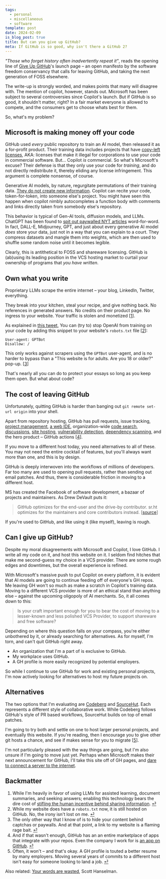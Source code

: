 ```yaml
---
tags:
  - personal
  - miscellaneous
  - software
template: post
date: 2024-02-09
is_blog_post: true
title: But can you give up GitHub?
meta: If GitHub is so good, why isn't there a GitHub 2?
---
```

*"Those who forget history often inadvertently repeat it"*,
reads the opening line of [Give Up GitHub](https://sfconservancy.org/blog/2022/jun/30/give-up-github-launch/)'s launch page – an open manifesto by the software freedom conservancy that calls for leaving GitHub, and taking the next generation of FOSS elsewhere. 

The write-up is strongly worded, and makes points that many will disagree with.
The mention of copilot, however, stands out.
Microsoft has been subject to several controversies since Copilot's launch.
But if GitHub is so good, it shouldn't matter, right? In a fair market everyone is allowed to compete, and the consumers get to choose whats best for them.

So, what's my problem?
## Microsoft is making money off your code 

GitHub used *every* public repository to train an AI model,
then released it as a for-profit product.
Their training data includes projects that have [copy-left licenses](https://en.wikipedia.org/wiki/Copyleft),
AKA: licenses that make it illegal for corporations to use your code in commercial software.
But... Copilot *is* commercial.
So what's Microsoft's excuse?
Their defense is that they only use your code for *training*,
and do not directly redistribute it, thereby eliding any license infringement.
This argument is complete nonsense, of course.

Generative AI models, by nature, regurgitate permutations of their training data.
[They do not create new information](https://twitter.com/Dr_Gingerballs/status/1755063988268798187).
Copilot can recite your code, token-for-token, into someone else's project.
You might have seen this happen when copilot nimbly autocompletes a function body with comments and links directly taken from somebody else's repository.

This behavior is typical of Gen-AI tools, diffusion models, and LLMs.
ChatGPT has been found to [spit out paywalled NYT articles](https://www.nytimes.com/2023/12/27/business/media/new-york-times-open-ai-microsoft-lawsuit.html) word-for-word.
In fact, DALL-E, Midjourney, GPT,
and just about every generative AI model *does* store your data,
just not in a way that you can explain to a court.
They compress datasets and mangle them into weights,
which are then used to shuffle some random noise until it becomes legible.

Clearly, this is antithetical to FOSS and shareware licensing.
GitHub is (ab)using its leading position in the VCS hosting market to
curtail your ownership of programs that *you have written*.
## Own what you write

Proprietary LLMs scrape the entire internet – your blog, LinkedIn, Twitter, everything.

They break into your kitchen, steal your recipe, and give nothing back.
No references in generated answers.
No credits on their product page.
No ingress to your website.
Your traffic is stolen and monetized [[1](#backmatter)].

As explained in [this tweet](https://twitter.com/GergelyOrosz/status/1688829094249615360),
You can (try to) stop OpenAI from training on your code by adding this snippet to your website's `robots.txt` file [[2](#backmatter)]:

```
User-agent: GPTBot
Disallow: /
```

This only works against scrapers using the `GPTBot` user-agent, and is no harder to bypass than a "This website is for adults. Are you 18 or older?" pop-up. [[3](#backmatter)]

That's nearly all you can do to protect your essays so long as you keep them open.
But what about code?
## The cost of leaving GitHub

Unfortunately, quitting GitHub is harder than banging out `git remote set-url origin` into your shell.

Apart from repository hosting, GitHub has pull requests, issue tracking, [project management](https://github.com/features/issues), [a web IDE](https://github.dev), organization-wide [code search](https://github.com/features/code-search), [discussions](https://docs.github.com/en/discussions/collaborating-with-your-community-using-discussions/about-discussions), [site hosting](https://docs.github.com/en/pages/getting-started-with-github-pages/about-github-pages), [vulnerability detection](https://github.com/security), [dependency scanning](https://github.com/dependabot), and the hero product – GitHub actions [[4](#backmatter)].

If you move to a different host today, you need alternatives to all of these.
You may not need the entire cocktail of features, but you'll always want more than one,  and this is by design.

GitHub is deeply interwoven into the workflows of millions of developers.
Far too many are used to opening pull requests, rather than sending out email patches.
And thus, there is considerable friction in moving to a different host.

MS has created the Facebook of software development, a bazaar of projects and maintainers.
As Drew DeVault puts it:
>GitHub optimizes for the end-user and the drive-by contributor. sr.ht optimizes for the maintainers and core contributors instead. [[source](https://drewdevault.com/2018/06/05/Should-you-move-to-sr.ht.html)]

If you're used to GitHub, and like using it (like myself), leaving is rough.
## Can I give up GitHub?

Despite my moral disagreements with Microsoft and Copilot, I love GitHub.
I write all my code on it, and host this website on it.
I seldom find hitches that make me second-guess my choice in a VCS provider. There are some rough edges and downtimes, but the overall experience is refined.

With Microsoft's massive push to put Copilot on every platform,  it is evident that AI models are going to continue feeding off of everyone's GH repos.
Me leaving GH won't so much as make a scratch in Copilot's training data.
Moving to a different VCS provider is more of an ethical stand than anything else – against the upcoming oligopoly of AI merchants.
So, it all comes down to this:

> Is your craft important enough for you to bear the cost of moving to a lesser-known and less polished VCS Provider, to support shareware and free software? 

Depending on where this question falls on your compass, you're either unbothered by it, or already searching for alternatives.
As for myself, I'm torn, and can't quit GitHub right away.
- An organization that I'm a part of is exclusive to GitHub.
- My workplace uses GitHub.
- A GH profile is more easily recognized by potential employers.

So while I continue to use GitHub for work and existing personal projects,
I'm now actively looking for alternatives to host my future projects on.
## Alternatives

The two options that I'm evaluating are [Codeberg](https://codeberg.org/) and [SourceHut](https://sr.ht/).
Each represents a different style of collaborative work.
While Codeberg follows GitHub's style of PR based workflows,
SourceHut builds on top of email patches.

I'm going to try both and settle on one to host larger personal projects, and eventually this website. If you're reading, then I encourage you to give other git hosts a chance, and see if makes sense for you to migrate [[5](#backmatter)].

I'm not particularly pleased with the way things are going, but I'm also unsure if I'm going to move just yet.
Perhaps when Microsoft makes their next announcement for GitHub, I'll take this site off of GH pages, and [dare to connect a server to the internet](https://world.hey.com/dhh/dare-to-connect-a-server-to-the-internet-01d25a07).
## Backmatter

1.  While I'm heavily in favor of using LLMs for assisted learning, document summaries, and seeking answers; enabling this technology bears the dire cost of [stifling the human incentive behind sharing information](https://x.com/GergelyOrosz/status/1753141251631706474). [⏎](#own-what-you-write)
2. While my website does have a `robots.txt` now, it is still hosted on GitHub. No, the irony isn't lost on me. [⏎](#own-what-you-write)
3. The only other way that I know of is to hide your content behind captchas or paywalls. And at that point, a link to my website is a flaming rage bait.  [⏎](#own-what-you-write)
4. And if that wasn't enough, GitHub has an an entire marketplace of apps that integrate with your repos. Even the company I work for is [an app on GitHub](https://github.com/marketplace/deepsource-io).  [⏎](#the-cost-of-leaving-github)
5. Often, it won't – and that's okay. A GH profile is touted a better resume by many employers. Moving several years of commits to a different host isn't easy for someone looking to land a job.  [⏎](#alternatives)
   
Also related: [Your words are wasted](https://www.hanselman.com/blog/your-words-are-wasted), Scott Hanselman.

